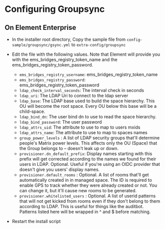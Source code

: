 # Configuring Groupsync

## On Element Enterprise

- In the installer root directory, Copy the sample file from
`config-sample/groupsync/gsync.yml` to `extra-config/groupsync`
- Edit the file with the following values. Note that Element
will provide you with the ems_bridges_registry_token_name and the
ems_bridges_registry_token_password.
  - `ems_bridges_registry_username`: ems_bridges_registry_token_name
  - `ems_bridges_registry_password`: ems_bridges_registry_token_password
  - `ldap_check_interval_seconds`: The interval check in seconds
  - `ldap_uri`: The LDAP Uri to connect to the ldap server
  - `ldap_base`: The LDAP base used to build the space hierarchy. This OU
  will become the root space. Every OU below this base will be a child-space.
  - `ldap_bind_dn`: The user bind dn to use to read the space hierarchy.
  - `ldap_bind_password`: The user password
  - `ldap_attrs_uid`: The attribute to use to map to users mxids
  - `ldap_attrs_name`: The attribute to use to map to spaces names
  - `group_power_levels` : A list of LDAP security groups that'll determine
  people's Matrix power levels. This affects only the OU (Space) that the
  Group belongs to – doesn't leak up or down.
  - `provisioner.dn_default_prefix`: Display names starting with this prefix
  will get corrected according to the names we found for their users in
  LDAP. Optional. Useful if you're using an OIDC provider that doesn't give
  you users' display names.
  - `provisioner.default_rooms` : Optional. A list of rooms that'll get
  automatically created in in managed space. The ID is required to enable
  GPS to track whether they were already created or not. You can change it,
  but it'll cause new rooms to be generated.
  - `provisioner.whitelisted_users` : Optional. A list of userid patterns
  that will not get kicked from rooms even if they don't belong to them
  according to LDAP. This is useful for things like the auditbot. Patterns
  listed here will be wrapped in ^ and $ before matching.

- Restart the install script
